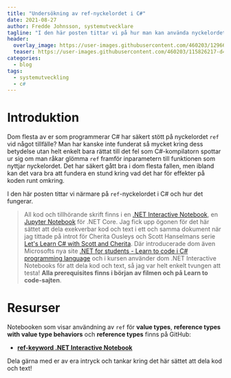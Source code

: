 ```yaml
---
title: "Undersökning av ref-nyckelordet i C#"
date: 2021-08-27
author: Fredde Johnsson, systemutvecklare
tagline: "I den här posten tittar vi på hur man kan använda nyckelordet ref i C# och vad det har för effekter på funktioners parametrar. Text och kod finns i form av en .NET Interactive/Jupyter Notebook."
header:
  overlay_image: https://user-images.githubusercontent.com/460203/129669260-65dc36a5-2f02-444e-b1d2-36065504a8ce.jpg
  teaser: https://user-images.githubusercontent.com/460203/115826217-d4b21180-a40a-11eb-894a-e3e367bbe140.png
categories:
  - blog
tags:
  - systemutveckling
  - c#
---
```

# Introduktion
Dom flesta av er som programmerar C# har säkert stött på nyckelordet `ref` vid något tillfälle? Man har kanske inte funderat så mycket kring dess betydelse utan helt enkelt bara rättat till det fel som C#-kompilatorn spottar ur sig om man råkar glömma `ref` framför inparametern till funktionen som nyttjar nyckelordet. Det har säkert gått bra i dom flesta fallen, men ibland kan det vara bra att fundera en stund kring vad det har för effekter på koden runt omkring. 

I den här posten tittar vi närmare på `ref`-nyckelordet i C# och hur det fungerar.

> All kod och tillhörande skrift finns i en [.NET Interactive Notebook](https://github.com/dotnet/interactive), en [Jupyter Notebook](https://jupyter.org/) för .NET Core. Jag fick upp ögonen för det här sättet att dela exekverbar kod och text i ett och samma dokument när jag tittade på introt för Cherita Ousleys och Scott Hanselmans serie [Let's Learn C# with Scott and Cherita](https://channel9.msdn.com/Shows/Reactor/Lets-Learn-C-with-Scott-and-Cherita-at-the-Microsoft-Reactor-Part-1). Där introducerade dom även Microsofts nya site [.NET for students - Learn to code i C# programming language](https://dotnet.microsoft.com/learntocode) och i kursen använder dom .NET Interactive Notebooks för att dela kod och text, så jag var helt enkelt tvungen att testa! **Alla prerequisites finns i början av filmen och på Learn to code-sajten**.

# Resurser
Notebooken som visar användning av `ref` för **value types**, **reference types with value type behaviors** och **reference types** finns på GitHub:

- **[ref-keyword .NET Interactive Notebook](https://github.com/Fjeddo/notebooks/tree/main/ref-keyword/book.ipynb)**

Dela gärna med er av era intryck och tankar kring det här sättet att dela kod och text!
